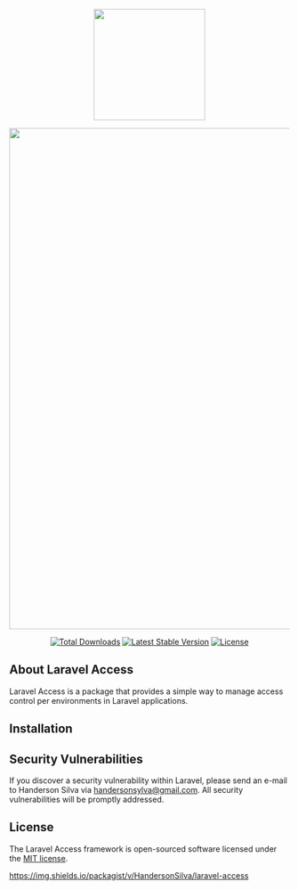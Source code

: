 <p align="center"><img src="https://github.com/user-attachments/assets/64455349-d3ed-405b-b868-b8a0059f8efb" width="200"></p>  
<p align="center"><img src="https://github.com/user-attachments/assets/a32c9b19-9d93-4842-a33b-47757b751d97" width="900"></p>  

<p align="center">
<a href="https://packagist.org/packages/HandersonSilva/laravel-access"><img src="https://img.shields.io/packagist/dt/HandersonSilva/laravel-access" alt="Total Downloads"></a>
<a href="https://packagist.org/packages/HandersonSilva/laravel-access"><img src="https://img.shields.io/packagist/v/HandersonSilva/laravel-access" alt="Latest Stable Version"></a>
<a href="https://packagist.org/packages/HandersonSilva/laravel-access"><img src="https://img.shields.io/packagist/l/HandersonSilva/laravel-access" alt="License"></a>
</p>

## About Laravel Access

Laravel Access is a package that provides a simple way to manage access control per environments in Laravel applications.

## Installation


## Security Vulnerabilities

If you discover a security vulnerability within Laravel, please send an e-mail to Handerson Silva via [handersonsylva@gmail.com](mailto:handersonsylva@gmail.com). All security vulnerabilities will be promptly addressed.

## License

The Laravel Access framework is open-sourced software licensed under the [MIT license](https://opensource.org/licenses/MIT).

https://img.shields.io/packagist/v/HandersonSilva/laravel-access